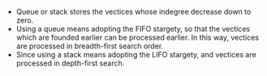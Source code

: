 - Queue or stack stores the vectices whose indegree decrease down to zero.
- Using a queue means adopting the FIFO stargety, so that the vectices which are founded earlier
can be processed earlier. In this way, vectices are processed in breadth-first search order.
- Since using a stack means adopting the LIFO stargety, and vectices are processed in depth-first search.
